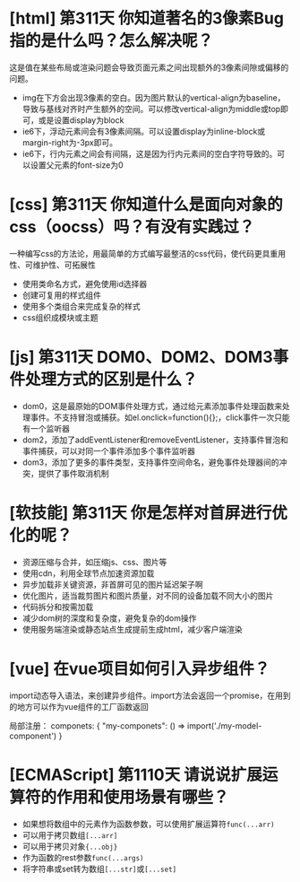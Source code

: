 # [html] 第311天 你知道著名的3像素Bug指的是什么吗？怎么解决呢？

这是值在某些布局或渲染问题会导致页面元素之间出现额外的3像素间隙或偏移的问题。
- img在下方会出现3像素的空白。因为图片默认的vertical-align为baseline，导致与基线对齐时产生额外的空间。可以修改vertical-align为middle或top即可，或是设置display为block
- ie6下，浮动元素间会有3像素间隔。可以设置display为inline-block或margin-right为-3px即可。
- ie6下，行内元素之间会有间隔，这是因为行内元素间的空白字符导致的。可以设置父元素的font-size为0

# [css] 第311天 你知道什么是面向对象的css（oocss）吗？有没有实践过？

一种编写css的方法论，用最简单的方式编写最整洁的css代码，使代码更具重用性、可维护性、可拓展性
- 使用类命名方式，避免使用id选择器
- 创建可复用的样式组件
- 使用多个类组合来完成复杂的样式
- css组织成模块或主题

# [js] 第311天 DOM0、DOM2、DOM3事件处理方式的区别是什么？

- dom0，这是最原始的DOM事件处理方式，通过给元素添加事件处理函数来处理事件。不支持冒泡或捕获。如el.onclick=function(){};，click事件一次只能有一个监听器
- dom2，添加了addEventListener和removeEventListener，支持事件冒泡和事件捕获，可以对同一个事件添加多个事件监听器
- dom3，添加了更多的事件类型，支持事件空间命名，避免事件处理器间的冲突，提供了事件取消机制

# [软技能] 第311天 你是怎样对首屏进行优化的呢？

- 资源压缩与合并，如压缩js、css、图片等
- 使用cdn，利用全球节点加速资源加载
- 异步加载非关键资源，非首屏可见的图片延迟架子啊
- 优化图片，适当裁剪图片和图片质量，对不同的设备加载不同大小的图片
- 代码拆分和按需加载
- 减少dom树的深度和复杂度，避免复杂的dom操作
- 使用服务端渲染或静态站点生成提前生成html，减少客户端渲染

# [vue] 在vue项目如何引入异步组件？

import动态导入语法，来创建异步组件。import方法会返回一个promise，在用到的地方可以作为vue组件的工厂函数返回

局部注册：
componets: {
    "my-componets": () => import('./my-model-component')
}

# [ECMAScript] 第1110天 请说说扩展运算符的作用和使用场景有哪些？

- 如果想将数组中的元素作为函数参数，可以使用扩展运算符`func(...arr)`
- 可以用于拷贝数组`[...arr]`
- 可以用于拷贝对象`{...obj}`
- 作为函数的rest参数`func(...args)`
- 将字符串或set转为数组`[...str]`或`[...set]`
